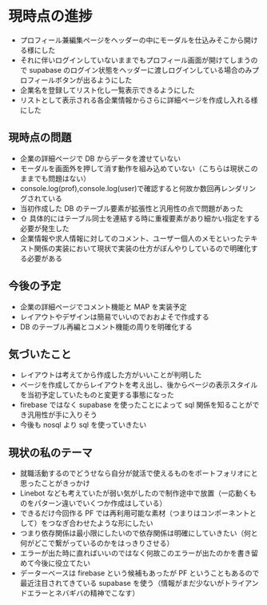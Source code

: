 # 現時点の進捗

- プロフィール兼編集ページをヘッダーの中にモーダルを仕込みそこから開ける様にした
- それに伴いログインしていないままでもプロフィール画面が開けてしまうので supabase のログイン状態をヘッダーに渡しログインしている場合のみプロフィールボタンが出るようにした
- 企業名を登録してリスト化し一覧表示できるようにした
- リストとして表示される各企業情報からさらに詳細ページを作成し入れる様にした

## 現時点の問題

- 企業の詳細ページで DB からデータを渡せていない
- モーダルを画面外を押して消す動作を組み込めていない（こちらは現状このままでも問題はない）
- console.log(prof),console.log(user)で確認すると何故か数回再レンダリングされている
- 当初作成した DB のテーブル要素が拡張性と汎用性の点で問題があった
- ⇧ 具体的にはテーブル同士を連結する時に重複要素があり細かい指定をする必要が発生した
- 企業情報や求人情報に対してのコメント、ユーザー個人のメモといったテキスト関係の実装において現状で実装の仕方がぼんやりしているので明確化する必要がある

## 今後の予定

- 企業の詳細ページでコメント機能と MAP を実装予定
- レイアウトやデザインは簡易でいいのでおおよそで作成する
- DB のテーブル再編とコメント機能の周りを明確化する

## 気づいたこと

- レイアウトは考えてから作成した方がいいことが判明した
- ページを作成してからレイアウトを考え出し、後からページの表示スタイルを当初予定していたものと変更する事態になった
- firebase ではなく supabase を使ったことによって sql 関係を知ることができ汎用性が手に入りそう
- 今後も nosql より sql を使っていきたい

## 現状の私のテーマ

- 就職活動するのでどうせなら自分が就活で使えるものをポートフォリオにと思ったことがきっかけ
- Linebot なども考えていたが弱い気がしたので制作途中で放置（一応動くものをパターン違いでいくつか作成はしている）
- できるだけ今回作る PF では再利用可能な素材（つまりはコンポーネントとして）をつなぎ合わせたような形にしたい
- つまり依存関係は最小限にしたいので依存関係は明確にしていきたい（何と何がどこで繋がっているのかをはっきりさせる）
- エラーが出た時に直ればいいのではなく何故このエラーが出たのかを書き留めて今後に役立てたい
- データーベースは firebase という候補もあったが PF ということもあるので最近注目されてきている supabase を使う（情報がまだ少ないがトライアンドエラーとネバギバの精神でこなす）
